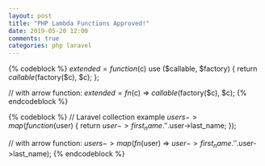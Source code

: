 ```yaml
---
layout: post
title: "PHP Lambda Functions Approved!"
date: 2019-05-20 12:00
comments: true
categories: php laravel
---
```


{% codeblock %}
$extended = function ($c) use ($callable, $factory) {
    return $callable($factory($c), $c);
};

// with arrow function:
$extended = fn($c) => $callable($factory($c), $c);
{% endcodeblock %}

{% codeblock %}
// Laravel collection example
$users->map(function($user) {
    return $user->first_name.' '.$user->last_name;
});

// with arrow function:
$users->map(fn($user) => $user->first_name.' '.$user->last_name);
{% endcodeblock  %}
